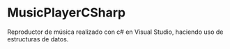 # MusicPlayerCSharp
Reproductor de música realizado con c# en Visual Studio, haciendo uso de estructuras de datos.
